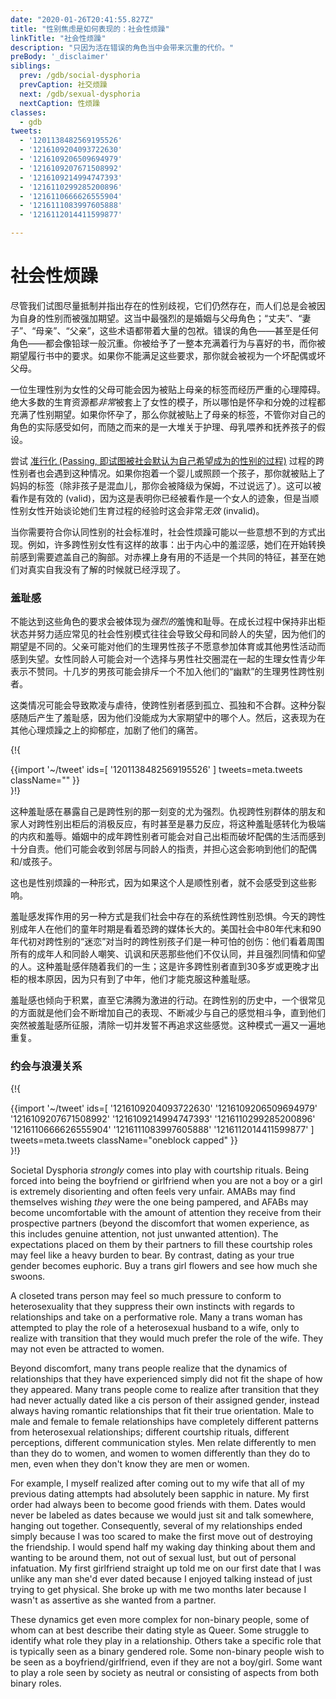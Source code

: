 ```yaml
---
date: "2020-01-26T20:41:55.827Z"
title: "性别焦虑是如何表现的：社会性烦躁"
linkTitle: "社会性烦躁"
description: "只因为活在错误的角色当中会带来沉重的代价。"
preBody: '_disclaimer'
siblings:
  prev: /gdb/social-dysphoria
  prevCaption: 社交烦躁
  next: /gdb/sexual-dysphoria
  nextCaption: 性烦躁
classes:
  - gdb
tweets:
  - '1201138482569195526'
  - '1216109204093722630'
  - '1216109206509694979'
  - '1216109207671508992'
  - '1216109214994747393'
  - '1216110299285200896'
  - '1216110666626555904'
  - '1216111083997605888'
  - '1216112014411599877'

---
```


# 社会性烦躁

尽管我们试图尽量抵制并指出存在的性别歧视，它们仍然存在，而人们总是会被因为自身的性别而被强加期望。这当中最强烈的是婚姻与父母角色；“丈夫”、“妻子”、“母亲”、“父亲”，这些术语都带着大量的包袱。错误的角色——甚至是任何角色——都会像铅球一般沉重。你被给予了一整本充满着行为与喜好的书，而你被期望履行书中的要求。如果你不能满足这些要求，那你就会被视为一个坏配偶或坏父母。

一位生理性别为女性的父母可能会因为被贴上母亲的标签而经历严重的心理障碍。绝大多数的生育资源都*非常*被套上了女性的模子，所以哪怕是怀孕和分娩的过程都充满了性别期望。如果你怀孕了，那么你就被贴上了母亲的标签，不管你对自己的角色的实际感受如何，而随之而来的是一大堆关于护理、母乳喂养和抚养孩子的假设。

尝试 [准行化 (Passing, 即试图被社会默认为自己希望成为的性别的过程)](https://en.wikipedia.org/wiki/Passing_(gender)) 过程的跨性别者也会遇到这种情况。如果你抱着一个婴儿或照顾一个孩子，那你就被贴上了妈妈的标签（除非孩子是混血儿，那你会被降级为保姆，不过说远了）。这可以被看作是有效的 (valid)，因为这是表明你已经被看作是一个女人的迹象，但是当顺性别女性开始谈论她们生育过程的经验时这会非常*无效* (invalid)。

当你需要符合你认同性别的社会标准时，社会性烦躁可能以一些意想不到的方式出现。例如，许多跨性别女性有这样的故事：出于内心中的羞涩感，她们在开始转换前感到需要遮盖自己的胸部。对赤裸上身有用的不适是一个共同的特征，甚至在她们对真实自我没有了解的时候就已经浮现了。

### 羞耻感

不能达到这些角色的要求会被体现为*强烈的*羞愧和耻辱。在成长过程中保持非出柜状态并努力适应常见的社会性别模式往往会导致父母和同龄人的失望，因为他们的期望是不同的。父亲可能对他们的生理男性孩子不愿意参加体育或其他男性活动而感到失望。女性同龄人可能会对一个选择与男性社交圈混在一起的生理女性青少年表示不赞同。十几岁的男孩可能会排斥一个不加入他们的“幽默”的生理男性跨性别者。

这类情况可能会导致欺凌与虐待，使跨性别者感到孤立、孤独和不合群。这种分裂感随后产生了羞耻感，因为他们没能成为大家期望中的哪个人。然后，这表现为在其他心理烦躁之上的抑郁症，加剧了他们的痛苦。

{!{ <div class="gutter">{{import '~/tweet' ids=[
    '1201138482569195526'
] tweets=meta.tweets className="" }}</div> }!}

这种羞耻感在暴露自己是跨性别的那一刻变的尤为强烈。仇视跨性别群体的朋友和家人对跨性别出柜后的消极反应，有时甚至是暴力反应，将这种羞耻感转化为极端的内疚和羞辱。婚姻中的成年跨性别者可能会对自己出柜而破坏配偶的生活而感到十分自责。他们可能会收到邻居与同龄人的指责，并担心这会影响到他们的配偶和/或孩子。

这也是性别烦躁的一种形式，因为如果这个人是顺性别者，就不会感受到这些影响。

羞耻感发挥作用的另一种方式是我们社会中存在的系统性跨性别恐惧。今天的跨性别成年人在他们的童年时期是看着恐跨的媒体长大的。美国社会中80年代末和90年代初对跨性别的“迷恋”对当时的跨性别孩子们是一种可怕的创伤：他们看着周围所有的成年人和同龄人嘲笑、讥讽和厌恶那些他们不仅认同，并且强烈同情和仰望的人。这种羞耻感伴随着我们的一生；这是许多跨性别者直到30多岁或更晚才出柜的根本原因，因为只有到了中年，他们才能克服这种羞耻感。

羞耻感也倾向于积累，直至它沸腾为激进的行动。在跨性别的历史中，一个很常见的方面就是他们会不断增加自己的表现、不断减少与自己的感觉相斗争，直到他们突然被羞耻感所征服，清除一切并发誓不再追求这些感觉。这种模式一遍又一遍地重复。

### 约会与浪漫关系

{!{ <div class="gutter">{{import '~/tweet' ids=[
  '1216109204093722630'
  '1216109206509694979'
  '1216109207671508992'
  '1216109214994747393'
  '1216110299285200896'
  '1216110666626555904'
  '1216111083997605888'
  '1216112014411599877'
] tweets=meta.tweets className="oneblock capped" }}</div> }!}

Societal Dysphoria *strongly* comes into play with courtship rituals. Being forced into being the boyfriend or girlfriend when you are not a boy or a girl is extremely disorienting and often feels very unfair. AMABs may find themselves wishing *they* were the one being pampered, and AFABs may become uncomfortable with the amount of attention they receive from their prospective partners (beyond the discomfort that women experience, as this includes genuine attention, not just unwanted attention). The expectations placed on them by their partners to fill these courtship roles may feel like a heavy burden to bear. By contrast, dating as your true gender becomes euphoric. Buy a trans girl flowers and see how much she swoons.

A closeted trans person may feel so much pressure to conform to heterosexuality that they suppress their own instincts with regards to relationships and take on a performative role. Many a trans woman has attempted to play the role of a heterosexual husband to a wife, only to realize with transition that they would much prefer the role of the wife. They may not even be attracted to women.

Beyond discomfort, many trans people realize that the dynamics of relationships that they have experienced simply did not fit the shape of how they appeared. Many trans people come to realize after transition that they had never actually dated like a cis person of their assigned gender, instead always having romantic relationships that fit their true orientation. Male to male and female to female relationships have completely different patterns from heterosexual relationships; different courtship rituals, different perceptions, different communication styles. Men relate differently to men than they do to women, and women to women differently than they do to men, even when they don't know they are men or women.

For example, I myself realized after coming out to my wife that all of my previous dating attempts had absolutely been sapphic in nature. My first order had always been to become good friends with them. Dates would never be labeled as dates because we would just sit and talk somewhere, hanging out together. Consequently, several of my relationships ended simply because I was too scared to make the first move out of destroying the friendship. I would spend half my waking day thinking about them and wanting to be around them, not out of sexual lust, but out of personal infatuation. My first girlfriend straight up told me on our first date that I was unlike any man she'd ever dated because I enjoyed talking instead of just trying to get physical. She broke up with me two months later because I wasn't as assertive as she wanted from a partner.

These dynamics get even more complex for non-binary people, some of whom can at best describe their dating style as Queer. Some struggle to identify what role they play in a relationship. Others take a specific role that is typically seen as a binary gendered role. Some non-binary people wish to be seen as a boyfriend/girlfriend, even if they are not a boy/girl. Some want to play a role seen by society as neutral or consisting of aspects from both binary roles.
